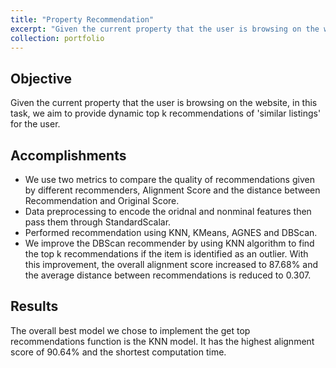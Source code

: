 ```yaml
---
title: "Property Recommendation"
excerpt: "Given the current property that the user is browsing on the website, in this task, we aim to provide dynamic top k recommendations of ”similar listings” for the user.<br/><img src='/images/property_recommendation.png'>"
collection: portfolio
---
```


## Objective
Given the current property that the user is browsing on the website, in this task, we aim to provide dynamic top k recommendations of 'similar listings' for the user.
## Accomplishments 
* We use two metrics to compare the quality of recommendations given by different recommenders, Alignment Score and the distance between Recommendation and Original Score. 
* Data preprocessing to encode the oridnal and nonminal features then pass them through StandardScalar.
* Performed recommendation using KNN, KMeans, AGNES and DBScan.  
* We improve the DBScan recommender by using KNN algorithm to find the top k recommendations if the item is identified as an outlier. With this improvement, the
overall alignment score increased to 87.68% and the average distance between recommendations is reduced to 0.307.

## Results
The overall best model we chose to implement the get top recommendations function is the KNN model. It has the highest alignment score of 90.64% and the shortest computation time. 